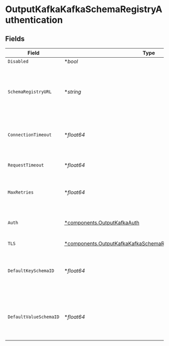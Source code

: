 # OutputKafkaKafkaSchemaRegistryAuthentication


## Fields

| Field                                                                                                                                             | Type                                                                                                                                              | Required                                                                                                                                          | Description                                                                                                                                       |
| ------------------------------------------------------------------------------------------------------------------------------------------------- | ------------------------------------------------------------------------------------------------------------------------------------------------- | ------------------------------------------------------------------------------------------------------------------------------------------------- | ------------------------------------------------------------------------------------------------------------------------------------------------- |
| `Disabled`                                                                                                                                        | **bool*                                                                                                                                           | :heavy_minus_sign:                                                                                                                                | N/A                                                                                                                                               |
| `SchemaRegistryURL`                                                                                                                               | **string*                                                                                                                                         | :heavy_minus_sign:                                                                                                                                | URL for accessing the Confluent Schema Registry. Example: http://localhost:8081. To connect over TLS, use https instead of http.                  |
| `ConnectionTimeout`                                                                                                                               | **float64*                                                                                                                                        | :heavy_minus_sign:                                                                                                                                | Maximum time to wait for a Schema Registry connection to complete successfully                                                                    |
| `RequestTimeout`                                                                                                                                  | **float64*                                                                                                                                        | :heavy_minus_sign:                                                                                                                                | Maximum time to wait for the Schema Registry to respond to a request                                                                              |
| `MaxRetries`                                                                                                                                      | **float64*                                                                                                                                        | :heavy_minus_sign:                                                                                                                                | Maximum number of times to try fetching schemas from the Schema Registry                                                                          |
| `Auth`                                                                                                                                            | [*components.OutputKafkaAuth](../../models/components/outputkafkaauth.md)                                                                         | :heavy_minus_sign:                                                                                                                                | Credentials to use when authenticating with the schema registry using basic HTTP authentication                                                   |
| `TLS`                                                                                                                                             | [*components.OutputKafkaKafkaSchemaRegistryTLSSettingsClientSide](../../models/components/outputkafkakafkaschemaregistrytlssettingsclientside.md) | :heavy_minus_sign:                                                                                                                                | N/A                                                                                                                                               |
| `DefaultKeySchemaID`                                                                                                                              | **float64*                                                                                                                                        | :heavy_minus_sign:                                                                                                                                | Used when __keySchemaIdOut is not present, to transform key values, leave blank if key transformation is not required by default.                 |
| `DefaultValueSchemaID`                                                                                                                            | **float64*                                                                                                                                        | :heavy_minus_sign:                                                                                                                                | Used when __valueSchemaIdOut is not present, to transform _raw, leave blank if value transformation is not required by default.                   |